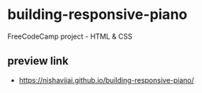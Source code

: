 # building-responsive-piano
 FreeCodeCamp project - HTML & CSS

## preview link
- https://nishavijai.github.io/building-responsive-piano/
